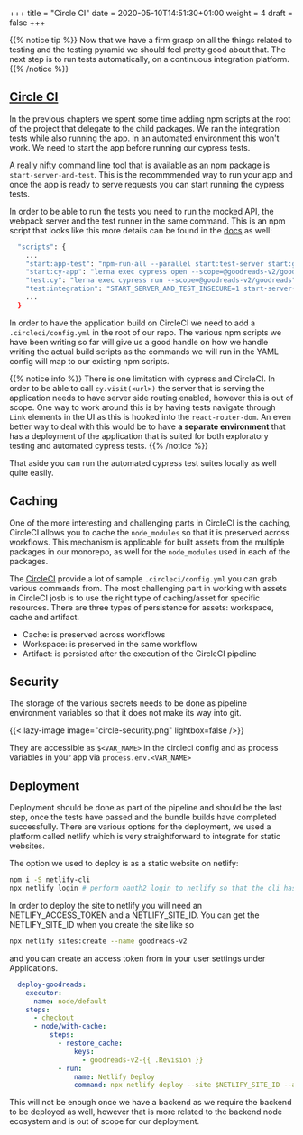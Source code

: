 +++
title = "Circle CI"
date = 2020-05-10T14:51:30+01:00
weight = 4
draft = false
+++


{{% notice tip %}}
Now that we have a firm grasp on all the things related to testing and the testing pyramid we should feel pretty good
about that. The next step is to run tests automatically, on a continuous integration platform.
{{% /notice %}}


## [Circle CI](https://circleci.com/)
In the previous chapters we spent some time adding npm scripts at the root of the project that delegate to the child
packages. We ran the integration tests while also running the app. In an automated environment this won't work. We need
to start the app before running our cypress tests.

A really nifty command line tool that is available as an npm package is `start-server-and-test`. This is the recommmended way to run
your app and once the app is ready to serve requests you can start running the cypress tests.

In order to be able to run the tests you need to run the mocked API, the webpack server and the test runner in the same
command. This is an npm script that looks like this more details can be found in the
[docs](https://docs.cypress.io/guides/guides/continuous-integration.html#Boot-your-server) as well:

```bash
  "scripts": {
    ...
    "start:app-test": "npm-run-all --parallel start:test-server start:goodreads",
    "start:cy-app": "lerna exec cypress open --scope=@goodreads-v2/goodreads",
    "test:cy": "lerna exec cypress run --scope=@goodreads-v2/goodreads",
    "test:integration": "START_SERVER_AND_TEST_INSECURE=1 start-server-and-test start:app-test http-get://localhost:3000 test:cy"
    ...
  }
```

In order to have the application build on CircleCI we need to add a `.circleci/config.yml` in the root of our repo. The
various npm scripts we have been writing so far will give us a good handle on how we handle writing the actual build
scripts as the commands we will run in the YAML config will map to our existing npm scripts.

{{% notice info %}}
There is one limitation with cypress and CircleCI. In order to be able to call `cy.visit(<url>)` the server that is serving
the application needs to have server side routing enabled, however this is out of scope. One way to work around this is
by having tests navigate through `Link` elements in the UI as this is hooked into the `react-router-dom`.
An even better way to deal with this would be to have __a separate environment__ that has a deployment of the application
that is suited for both exploratory testing and automated cypress tests.
{{% /notice %}}

That aside you can run the automated cypress test suites locally as well quite easily.

## Caching
One of the more interesting and challenging parts in CircleCI is the caching, CircleCI allows you to cache the
`node_modules` so that it is preserved across workflows. This mechanism is applicable for built assets from the multiple
packages in our monorepo, as well for the `node_modules` used in each of the packages.

The [CircleCI](https://circleci.com/docs/2.0/) provide a lot of sample `.circleci/config.yml` you can grab various commands from.
The most challenging part in working with assets in CircleCI josb is to use the right type of caching/asset for specific resources. There are three
types of persistence for assets: workspace, cache and artifact.

- Cache: is preserved across workflows
- Workspace: is preserved in the same workflow
- Artifact: is persisted after the execution of the CircleCI pipeline

## Security
The storage of the various secrets needs to be done as pipeline environment variables so that it does not make its way
into git.

{{< lazy-image image="circle-security.png" lightbox=false />}}

They are accessible as `$<VAR_NAME>` in the circleci config and as process variables in  your app via
`process.env.<VAR_NAME>`

## Deployment
Deployment should be done as part of the pipeline and should be the last step, once the tests have
passed and the bundle builds have completed successfully. There are various options for the deployment, we
used a platform called netlify which is very straightforward to integrate for static websites.

The option we used to deploy is as a static website on netlify:
```bash
npm i -S netlify-cli
npx netlify login # perform oauth2 login to netlify so that the cli has access to the netlify api
```

In order to deploy the site to netlify you will need an NETLIFY_ACCESS_TOKEN and a NETLIFY_SITE_ID. You can get the
NETLIFY_SITE_ID when you create the site like so

```bash
npx netlify sites:create --name goodreads-v2
```

and you can create an access token from in your user settings under Applications.

```yaml
  deploy-goodreads:
    executor:
      name: node/default
    steps:
      - checkout
      - node/with-cache:
          steps:
            - restore_cache:
                keys:
                  - goodreads-v2-{{ .Revision }}
            - run:
                name: Netlify Deploy
                command: npx netlify deploy --site $NETLIFY_SITE_ID --auth $NETLIFY_ACCESS_TOKEN --prod --dir=packages/goodreads/build
```

This will not be enough once we have a backend as we require the backend to be deployed as well, however that is more
related to the backend node ecosystem and is out of scope for our deployment.
